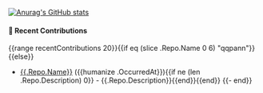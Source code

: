 [![Anurag's GitHub stats](https://github-readme-stats.vercel.app/api?username=qqpann&count_private=true&show_icons=true&theme=tokyonight)](https://github.com/anuraghazra/github-readme-stats)

<!--
Here are some ideas to get you started:

- 🔭 I’m currently working on ...
- 🌱 I’m currently learning ...
- 👯 I’m looking to collaborate on ...
- 🤔 I’m looking for help with ...
- 💬 Ask me about ...
- 📫 How to reach me: ...
- 😄 Pronouns: ...
- ⚡ Fun fact: ...
-->


<!-- Thanks: https://github.com/muesli/readme-scribe -->
<!-- Thanks: https://github.com/muesli/markscribe -->
#### 🌱 Recent Contributions
{{range recentContributions 20}}{{if eq (slice .Repo.Name 0 6) "qqpann"}}{{else}}
- [{{.Repo.Name}}]({{.Repo.URL}}) ({{humanize .OccurredAt}}){{if ne (len .Repo.Description) 0}} - {{.Repo.Description}}{{end}}{{end}}
{{- end}}
